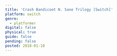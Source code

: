```yaml
---
title: 'Crash Bandicoot N. Sane Trilogy [Switch]'
platform: switch
genre:
  - platformer
digital: false
physical: true
guide: false
pending: false
posted: 2018-01-10
---
```

